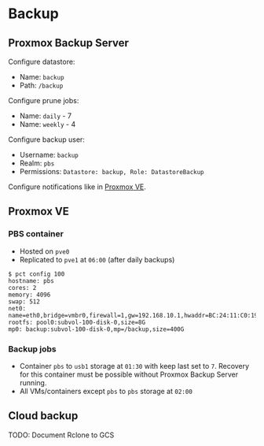 # Backup

## Proxmox Backup Server

Configure datastore:

* Name: `backup`
* Path: `/backup`

Configure prune jobs:

* Name: `daily` - 7
* Name: `weekly` - 4

Configure backup user:

* Username: `backup`
* Realm: `pbs`
* Permissions: `Datastore: backup, Role: DatastoreBackup`

Configure notifications like in [Proxmox VE](proxmox.md).

## Proxmox VE

### PBS container

* Hosted on `pve0`
* Replicated to `pve1` at `06:00` (after daily backups)

```
$ pct config 100
hostname: pbs
cores: 2
memory: 4096
swap: 512
net0: name=eth0,bridge=vmbr0,firewall=1,gw=192.168.10.1,hwaddr=BC:24:11:C0:19:49,ip=192.168.10.2/24,type=veth
rootfs: pool0:subvol-100-disk-0,size=8G
mp0: backup:subvol-100-disk-0,mp=/backup,size=400G
```

### Backup jobs

* Container `pbs` to `usb1` storage at `01:30` with keep last set to `7`. Recovery for this container must be possible without Proxmox Backup Server running.
* All VMs/containers except `pbs` to `pbs` storage at `02:00`

## Cloud backup

TODO: Document Rclone to GCS
